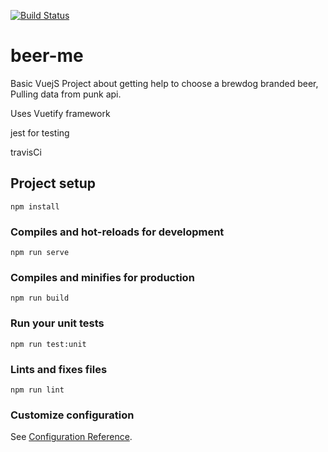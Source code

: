 [![Build Status](https://travis-ci.org/John-E5/beer-me.svg?branch=master)](https://travis-ci.org/John-E5/beer-me)

# beer-me
Basic VuejS Project about getting help to choose a brewdog branded beer,
Pulling data from punk api.

Uses Vuetify framework

jest for testing

travisCi
## Project setup
```
npm install
```

### Compiles and hot-reloads for development
```
npm run serve
```

### Compiles and minifies for production
```
npm run build
```

### Run your unit tests
```
npm run test:unit
```

### Lints and fixes files
```
npm run lint
```

### Customize configuration
See [Configuration Reference](https://cli.vuejs.org/config/).
